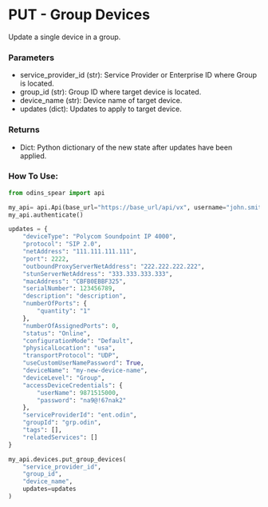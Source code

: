 # PUT - Group Devices

Update a single device in a group.

### Parameters&#x20;

* service\_provider\_id (str): Service Provider or Enterprise ID where Group is located.&#x20;
* group\_id (str): Group ID where target device is located.&#x20;
* device\_name (str): Device name of target device.&#x20;
* updates (dict): Updates to apply to target device.

### Returns

* Dict: Python dictionary of the new state after updates have been applied.

### How To Use:

```python
from odins_spear import api

my_api= api.Api(base_url="https://base_url/api/vx", username="john.smith", password="ODIN_INSTANCE_1")
my_api.authenticate()

updates = {
    "deviceType": "Polycom Soundpoint IP 4000",
    "protocol": "SIP 2.0",
    "netAddress": "111.111.111.111",
    "port": 2222,
    "outboundProxyServerNetAddress": "222.222.222.222",
    "stunServerNetAddress": "333.333.333.333",
    "macAddress": "CBFB0EBBF325",
    "serialNumber": 123456789,
    "description": "description",
    "numberOfPorts": {
        "quantity": "1"
    },
    "numberOfAssignedPorts": 0,
    "status": "Online",
    "configurationMode": "Default",
    "physicalLocation": "usa",
    "transportProtocol": "UDP",
    "useCustomUserNamePassword": True,
    "deviceName": "my-new-device-name",
    "deviceLevel": "Group",
    "accessDeviceCredentials": {
        "userName": 9871515000,
        "password": "na9@!67nak2"
    },
    "serviceProviderId": "ent.odin",
    "groupId": "grp.odin",
    "tags": [],
    "relatedServices": []
}

my_api.devices.put_group_devices(
    "service_provider_id",
    "group_id",
    "device_name",
    updates=updates
)
```
